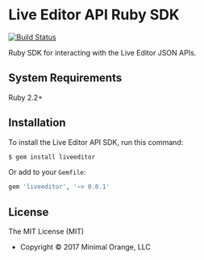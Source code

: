 # Live Editor API Ruby SDK

[![Build Status](https://secure.travis-ci.org/liveeditor/liveeditor_ruby.svg?branch=master)](http://travis-ci.org/liveeditor/liveeditor_ruby)

Ruby SDK for interacting with the Live Editor JSON APIs.

## System Requirements

Ruby 2.2+

## Installation

To install the Live Editor API SDK, run this command:

```bash
$ gem install liveeditor
```

Or add to your `Gemfile`:

```ruby
gem 'liveeditor', '~> 0.0.1'
```

## License

The MIT License (MIT)

* Copyright © 2017 Minimal Orange, LLC
